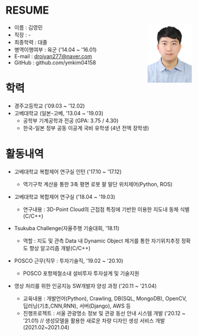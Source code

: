 # RESUME
<img src="picture.jpg" width="120px" height="160px" align="right" />

* 이름 : 김영민
* 직장 : -
* 최종학력 : 대졸
* 병역이행여부 : 육군 ('14.04 ~ '16.01)
* E-mail : droiyan277@naver.com
* GitHub : github.com/ymkim04158

# 학력
* 경주고등학교 ('09.03 ~ '12.02)
* 고베대학교 (일본-고베, '13.04 ~ '19.03)
  * 공학부 기계공학과 전공 (GPA: 3.75 / 4.30)
  * 한국-일본 정부 공동 이공계 국비 유학생 (4년 전액 장학생)

# 활동내역
* 고베대학교 복합제어 연구실 인턴 ('17.10 ~ '17.12)
  * 역기구학 계산을 통한 3축 평면 로봇 팔 말단 위치제어(Python, ROS)

* 고베대학교 복합제어 연구실 ('18.04 ~ '19.03)
  * 연구내용 : 3D-Point Cloud의 근접점 특징에 기반한 이용한 지도내 동체 식별(C/C++)

* Tsukuba Challenge(자율주행 기술대회, '18.11)
  * 역할 : 지도 및 관측 Data 내 Dynamic Object 제거를 통한 자기위치추정 정확도 향상 알고리즘 개발(C/C++)

* POSCO 근무(직무 : 투자기술직, '19.02 ~ '20.10)
  * POSCO 포항제철소내 설비투자 투자설계 및 기술지원

* 영상 처리를 위한 인공지능 SW개발자 양성 과정 ('20.11 ~ '21.04)
  * 교육내용 : 개발언어(Python), Crawling, DB(SQL, MongoDB), OpenCV, 딥러닝(기초,CNN,RNN), 서버(Django), AWS 등
  * 진행프로젝트 : 서울 관광명소 정보 및 관광 동선 안내 시스템 개발 ('20.12 ~ '21.01) // 생성모델을 활용한 새로운 차량 디자인 생성 서비스 개발(2021.02~2021.04)

